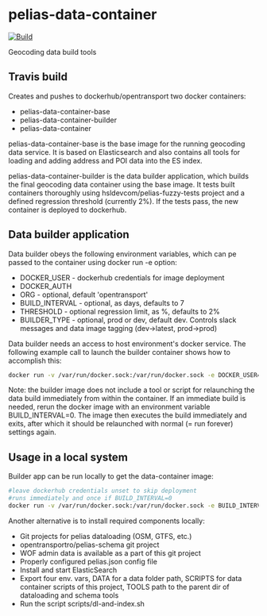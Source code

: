 # pelias-data-container

[![Build](https://api.travis-ci.org/opentransportro/pelias-data-container.svg?branch=master)](https://travis-ci.com/opentransportro/pelias-data-container)

Geocoding data build tools

## Travis build

Creates and pushes to dockerhub/opentransport two docker containers:

- pelias-data-container-base
- pelias-data-container-builder
- pelias-data-container

pelias-data-container-base is the base image for the running geocoding data service. It is based on Elasticsearch and also
contains all tools for loading and adding address and POI data into the ES index.

pelias-data-container-builder is the data builder application, which builds the final geocoding data container using the base image.
It tests built containers thoroughly using hsldevcom/pelias-fuzzy-tests project and a defined regression threshold (currently 2%).
If the tests pass, the new container is deployed to dockerhub.


## Data builder application

Data builder obeys the following environment variables, which can pe passed to the container using docker run -e option:

 * DOCKER_USER - dockerhub credentials for image deployment
 * DOCKER_AUTH
 * ORG - optional, default 'opentransport'
 * BUILD_INTERVAL - optional, as days, defaults to 7
 * THRESHOLD - optional regression limit, as %, defaults to 2%
 * BUILDER_TYPE - optional, prod or dev, default dev. Controls slack messages and data image tagging (dev->latest, prod->prod)

Data builder needs an access to host environment's docker service. The following example call to launch the builder container
shows how to accomplish this:

```bash
docker run -v /var/run/docker.sock:/var/run/docker.sock -e DOCKER_USER=opentransport -e DOCKER_AUTH=<secret> opentransport/pelias-data-container-builder
```

Note: the builder image does not include a tool or script for relaunching the data build immediately from within the container. If an immediate build is needed,
rerun the docker image with an environment variable BUILD_INTERVAL=0. The image then executes the build immediately and exits, after which it should be relaunched
with normal (= run forever) settings again.

## Usage in a local system

Builder app can be run locally to get the data-container image:

```bash
#leave dockerhub credentials unset to skip deployment
#runs immediately and once if BUILD_INTERVAL=0
docker run -v /var/run/docker.sock:/var/run/docker.sock -e BUILD_INTERVAL=0 -e opentransportro/pelias-data-container-builder
```

Another alternative is to install required components locally:
- Git projects for pelias dataloading (OSM, GTFS, etc.)
- opentransportro/pelias-schema git project
- WOF admin data is available as a part of this git project
- Properly configured pelias.json config file
- Install and start ElasticSearch
- Export four env. vars, DATA for a data folder path, SCRIPTS for data container scripts of this project, 
TOOLS path to the parent dir of dataloading and schema tools
- Run the script scripts/dl-and-index.sh
